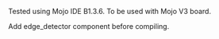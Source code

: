 Tested using Mojo IDE B1.3.6. To be used with Mojo V3 board.

Add edge_detector component before compiling.
